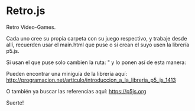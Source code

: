 # Retro.js
Retro Video-Games.
  
  
  
  
  Cada uno cree su propia carpeta con su juego respectivo, y trabaje desde allí, recuerden usar el main.html que puse o si crean el suyo     usen la librería p5.js.
  
  
  
  
  Si usan el que puse solo cambien la ruta: "<script src="pacman/pacman.js"></script> y lo ponen así de esta manera:                                                                                                                                                                            <script src="carpeta/nombre-archivo"></script>




Pueden encontrar una miniguía de la librería aquí: http://programacion.net/articulo/introduccion_a_la_libreria_p5_js_1413




O también ya buscar las referencias aquí: https://p5js.org


Suerte!
